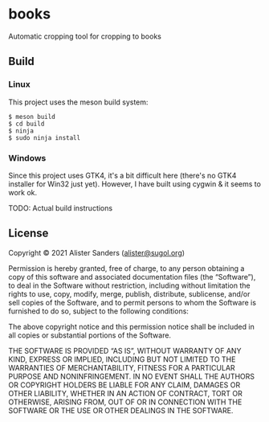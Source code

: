 # books

Automatic cropping tool for cropping to books

## Build

### Linux

This project uses the meson build system:

```
$ meson build
$ cd build
$ ninja
$ sudo ninja install
```

### Windows
Since this project uses GTK4, it's a bit difficult here (there's no GTK4 installer for Win32 just yet). However, I have built using cygwin & it seems to work ok.

TODO: Actual build instructions

## License

Copyright © 2021 Alister Sanders (alister@sugol.org)

Permission is hereby granted, free of charge, to any person obtaining a copy of
this software and associated documentation files (the “Software”), to deal in
the Software without restriction, including without limitation the rights to
use, copy, modify, merge, publish, distribute, sublicense, and/or sell copies of
the Software, and to permit persons to whom the Software is furnished to do so,
subject to the following conditions:

The above copyright notice and this permission notice shall be included in all
copies or substantial portions of the Software.

THE SOFTWARE IS PROVIDED “AS IS”, WITHOUT WARRANTY OF ANY KIND, EXPRESS OR
IMPLIED, INCLUDING BUT NOT LIMITED TO THE WARRANTIES OF MERCHANTABILITY, FITNESS
FOR A PARTICULAR PURPOSE AND NONINFRINGEMENT. IN NO EVENT SHALL THE AUTHORS OR
COPYRIGHT HOLDERS BE LIABLE FOR ANY CLAIM, DAMAGES OR OTHER LIABILITY, WHETHER
IN AN ACTION OF CONTRACT, TORT OR OTHERWISE, ARISING FROM, OUT OF OR IN
CONNECTION WITH THE SOFTWARE OR THE USE OR OTHER DEALINGS IN THE SOFTWARE.
